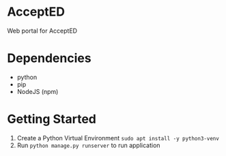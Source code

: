 # AcceptED
Web portal for AcceptED

# Dependencies
- python
- pip
- NodeJS (npm)

# Getting Started
1. Create a Python Virtual Environment `sudo apt install -y python3-venv`
2. Run `python manage.py runserver` to run application 
